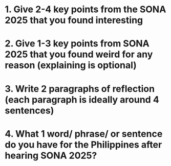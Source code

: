 # 1. Give 2-4 key points from the SONA 2025 that you found interesting


# 2. Give 1-3 key points from SONA 2025 that you found weird for any reason (explaining is optional)


# 3. Write 2 paragraphs of reflection (each paragraph is ideally around 4 sentences)


# 4. What 1 word/ phrase/ or sentence do you have for the Philippines after hearing SONA 2025?

